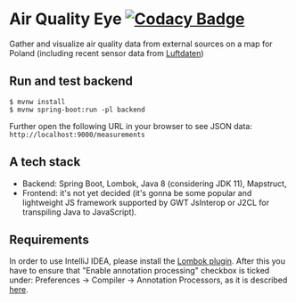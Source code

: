 # Air Quality Eye [![Codacy Badge](https://api.codacy.com/project/badge/Grade/4444dc7f4e664f8b9ae6e0f3dcab539c)](https://www.codacy.com/manual/baldram/AirQ-Eye?utm_source=github.com&amp;utm_medium=referral&amp;utm_content=baldram/AirQ-Eye&amp;utm_campaign=Badge_Grade)
Gather and visualize air quality data from external sources on a map for Poland (including recent sensor data from [Luftdaten](https://luftdaten.info/en/home-en/))

## Run and test backend 

```console
$ mvnw install
$ mvnw spring-boot:run -pl backend
```

Further open the following URL in your browser to see JSON data: `http://localhost:9000/measurements`

## A tech stack

* Backend: Spring Boot, Lombok, Java 8 (considering JDK 11), Mapstruct,
* Frontend: it's not yet decided (it's gonna be some popular and lightweight JS framework supported by GWT JsInterop or J2CL for transpiling Java to JavaScript). 

## Requirements

In order to use IntelliJ IDEA, please install the [Lombok plugin](https://github.com/mplushnikov/lombok-intellij-plugin).
After this you have to ensure that "Enable annotation processing" checkbox is ticked under:
Preferences → Compiler → Annotation Processors, as it is described [here](https://stackoverflow.com/questions/14866765/building-with-lomboks-slf4j-and-intellij-cannot-find-symbol-log).




